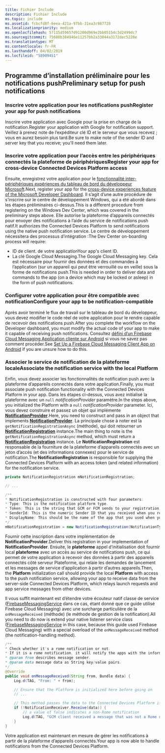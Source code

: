 ```yaml
---
title: Fichier Include
description: Fichier Include
ms.topic: include
ms.assetid: fcbcfd8f-6eea-421a-97bb-31ea3c987728
ms.localizationpriority: medium
ms.openlocfilehash: 57115d59657d91200d969e2bb05154c3d2499dc7
ms.sourcegitcommit: 75680b384946e11257bb2a33044a3172dec5220e
ms.translationtype: MT
ms.contentlocale: fr-FR
ms.lasthandoff: 04/02/2019
ms.locfileid: "58909451"
---
```

## <a name="preliminary-setup-for-push-notifications"></a><span data-ttu-id="6834f-103">Programme d’installation préliminaire pour les notifications push</span><span class="sxs-lookup"><span data-stu-id="6834f-103">Preliminary setup for push notifications</span></span>

### <a name="register-your-app-for-push-notifications"></a><span data-ttu-id="6834f-104">Inscrire votre application pour les notifications push</span><span class="sxs-lookup"><span data-stu-id="6834f-104">Register your app for push notifications</span></span>

<span data-ttu-id="6834f-105">Inscrire votre application avec Google pour la prise en charge de la notification.</span><span class="sxs-lookup"><span data-stu-id="6834f-105">Register your application with Google for notification support.</span></span> <span data-ttu-id="6834f-106">Veillez à prenez note de l’expéditeur clé ID et le serveur que vous recevez ; vous en aurez besoin plus tard.</span><span class="sxs-lookup"><span data-stu-id="6834f-106">Be sure to make note of the sender ID and server key that you receive; you'll need them later.</span></span> 

### <a name="register-your-app-for-cross-device-connected-devices-platform-access"></a><span data-ttu-id="6834f-107">Inscrire votre application pour l’accès entre les périphériques connectés la plateforme de périphériques</span><span class="sxs-lookup"><span data-stu-id="6834f-107">Register your app for cross-device Connected Devices Platform access</span></span>

<span data-ttu-id="6834f-108">Ensuite, enregistrez votre application pour le [fonctionnalité inter-périphériques expériences du tableau de bord du développeur Microsoft](https://developer.microsoft.com/dashboard/crossplatform/web).</span><span class="sxs-lookup"><span data-stu-id="6834f-108">Next, register your app for the [cross-device experiences feature of the Microsoft Developer Dashboard](https://developer.microsoft.com/dashboard/crossplatform/web).</span></span> <span data-ttu-id="6834f-109">Il s’agit d’une autre procédure de s’inscrire sur le centre de développement Windows, qui a été abordé dans les étapes préliminaires ci-dessus.</span><span class="sxs-lookup"><span data-stu-id="6834f-109">This is a different procedure from registering on the Windows Dev Center, which was covered in the preliminary steps above.</span></span> <span data-ttu-id="6834f-110">Elle autorise la plateforme d’appareils connectés pour envoyer des notifications à l’aide du service de notifications push natif.</span><span class="sxs-lookup"><span data-stu-id="6834f-110">It authorizes the Connected Devices Platform to send notifications using the native push notification service.</span></span> <span data-ttu-id="6834f-111">Le centre de développement nécessitera des processus d’intégration :</span><span class="sxs-lookup"><span data-stu-id="6834f-111">The Dev Center on-boarding process will require:</span></span>
* <span data-ttu-id="6834f-112">ID de client. de votre application</span><span class="sxs-lookup"><span data-stu-id="6834f-112">Your app's client ID.</span></span>
* <span data-ttu-id="6834f-113">La clé Google Cloud Messaging.</span><span class="sxs-lookup"><span data-stu-id="6834f-113">The Google Cloud Messaging key.</span></span> <span data-ttu-id="6834f-114">Cela est nécessaire pour fournir des données et des commandes à l’application (sur un appareil qui peut être verrouillé ou en veille) sous la forme de notifications push.</span><span class="sxs-lookup"><span data-stu-id="6834f-114">This is needed in order to deliver data and commands to the app (on a device which may be locked or asleep) in the form of push notifications.</span></span> 

### <a name="configure-your-app-to-be-notification-compatible"></a><span data-ttu-id="6834f-115">Configurer votre application pour être compatible avec notification</span><span class="sxs-lookup"><span data-stu-id="6834f-115">Configure your app to be notification-compatible</span></span>

<span data-ttu-id="6834f-116">Après avoir terminé le flux de travail sur le tableau de bord du développeur, vous devez modifier le code réel de votre application pour le rendre capable de recevoir des notifications push.</span><span class="sxs-lookup"><span data-stu-id="6834f-116">After you complete the workflow on the Developer dashboard, you must modify the actual code of your app to make it capable of receiving push notifications.</span></span> <span data-ttu-id="6834f-117">Consultez [défini d’un Firebase Cloud Messaging Application cliente sur Android](https://firebase.google.com/docs/cloud-messaging/android/client) si vous ne savez pas comment procéder.</span><span class="sxs-lookup"><span data-stu-id="6834f-117">See [Set Up a Firebase Cloud Messaging Client App on Android](https://firebase.google.com/docs/cloud-messaging/android/client) if you are unsure how to do this.</span></span>

### <a name="associate-the-notification-service-with-the-local-platform"></a><span data-ttu-id="6834f-118">Associer le service de notification de la plateforme locale</span><span class="sxs-lookup"><span data-stu-id="6834f-118">Associate the notification service with the local Platform</span></span>

<span data-ttu-id="6834f-119">Enfin, vous devez associer les fonctionnalités de notification push avec la plateforme d’appareils connectés dans votre application.</span><span class="sxs-lookup"><span data-stu-id="6834f-119">Finally, you must associate push notification functionality with the Connected Devices Platform in your app.</span></span> <span data-ttu-id="6834f-120">Dans les étapes ci-dessus, vous avez initialisé la plateforme avec un `null` *notificationProvider* paramètre.</span><span class="sxs-lookup"><span data-stu-id="6834f-120">In the steps above, you initialized the Platform with a `null` *notificationProvider* parameter.</span></span> <span data-ttu-id="6834f-121">Ici, vous devez construire et passez un objet qui implémente  **[NotificationProvider](https://docs.microsoft.com/java/api/com.microsoft.connecteddevices.core._notification_provider)**.</span><span class="sxs-lookup"><span data-stu-id="6834f-121">Here, you need to construct and pass in an object that implements **[NotificationProvider](https://docs.microsoft.com/java/api/com.microsoft.connecteddevices.core._notification_provider)**.</span></span> <span data-ttu-id="6834f-122">La principale chose à noter est la `getNotificationRegistrationAsync` (méthode), qui doit retourner un **[NotificationRegistration](https://docs.microsoft.com/java/api/com.microsoft.connecteddevices.core._notification_registration)** instance.</span><span class="sxs-lookup"><span data-stu-id="6834f-122">The main thing to note is the `getNotificationRegistrationAsync` method, which must return a **[NotificationRegistration](https://docs.microsoft.com/java/api/com.microsoft.connecteddevices.core._notification_registration)** instance.</span></span> <span data-ttu-id="6834f-123">Le **NotificationRegistration** est responsable de la fourniture de la plateforme d’appareils connectés avec un jeton d’accès (et des informations connexes) pour le service de notification.</span><span class="sxs-lookup"><span data-stu-id="6834f-123">The **NotificationRegistration** is responsible for supplying the Connected Devices Platform with an access token (and related information) for the notification service.</span></span>


```Java
private NotificationRegistration mNotificationRegistration;

// ...

/**
* NotificationRegistration is constructed with four parameters:
* Type: This is the notification platform type.
* Token: This is the string that GCM or FCM sends to your registration intent service.
* SenderId: This is the numeric Sender ID that you received when you registered your app for push notifications.
* DisplayName: This should be the name of the app that you used when you registered it on the Microsoft dev portal. 
*/
mNotificationRegistration = new NotificationRegistration(NotificationType.FCM, token, FCM_SENDER_ID, "MyAppName");
```

<span data-ttu-id="6834f-124">Fournir cette inscription dans votre implémentation de **NotificationProvider**.</span><span class="sxs-lookup"><span data-stu-id="6834f-124">Deliver this registration in your implementation of **NotificationProvider**.</span></span> <span data-ttu-id="6834f-125">Ensuite, le **plateforme** appel d’initialisation doit fournir local **plateforme** avec un accès au service de notifications push, ce qui permet de votre application à recevoir des données à partir des appareils connectés côté serveur Plateforme, qui relaie les demandes de lancement et les messages de service d’application à partir d’autres appareils.</span><span class="sxs-lookup"><span data-stu-id="6834f-125">Then, the **Platform** initialization call should provide the local **Platform** with access to the push notification service, allowing your app to receive data from the server-side Connected Devices Platform, which relays launch requests and app service messages from other devices.</span></span> 

<span data-ttu-id="6834f-126">Il vous suffit maintenant est d’étendre votre écouteur natif classe de service ([FirebaseMessagingService](https://firebase.google.com/docs/reference/android/com/google/firebase/messaging/FirebaseMessagingService) dans ce cas, étant donné que ce guide utilisé Firebase Cloud Messaging) avec une surcharge particulière de la `onMessageReceived` (méthode) (le méthode de gestion de la notification).</span><span class="sxs-lookup"><span data-stu-id="6834f-126">All you need to do now is extend your native listener service class ([FirebaseMessagingService](https://firebase.google.com/docs/reference/android/com/google/firebase/messaging/FirebaseMessagingService) in this case, because this guide used Firebase Cloud Messaging) with a special overload of the `onMessageReceived` method (the notification-handling method).</span></span>

```Java
/**
* Check whether it's a rome notification or not.
* If it is a rome notification, it will notify the apps with the information in the notification.
* @param from describes message sender.
* @param data message data as String key/value pairs.
*/
@Override
public void onMessageReceived(String from, Bundle data) {
    Log.d(TAG, "From: " + from);

    // Ensure that the Platform is initialized here before going on
    // ...

    // This method passes the data to the Connected Devices Platform if is compatible.
    if (!NotificationReceiver.Receive(data)) {
        // a value of false indicates a non-Rome notification
        Log.d(TAG, "GCM client received a message that was not a Rome notification");
    }
}
```

<span data-ttu-id="6834f-127">Votre application est maintenant en mesure de gérer les notifications à partir de la plateforme d’appareils connectés.</span><span class="sxs-lookup"><span data-stu-id="6834f-127">Your app is now able to handle notifications from the Connected Devices Platform.</span></span>
